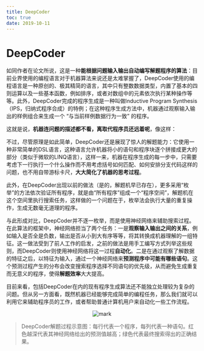 ```yaml
---
title: DeepCoder
toc: true
date: 2019-10-11
---
```

# DeepCoder


如同作者在论文所说，这是一种**能根据问题输入输出自动编写解题程序的算法**：目前业界使用的编程语言对于机器算法来说还是太难掌握了，DeepCoder使用的编程语言是一种原创的、极其精简的语言，其中只有整数数据类型，内置了基本的四则运算以及一些基本函数，例如排序，或者对数组中的元素依次执行某种操作等等。此外，DeepCoder完成的程序生成是一种叫做Inductive Program Synthesis（IPS，归纳式程序合成）的特例；在这种程序生成方法中，机器通过观察输入输出的样例组合来生成一个 “与当前样例数据行为一致” 的程序。

这就是说，**机器连问题的描述都不看，离取代程序员还远着呢**，像这样：

不过，尽管原理是如此简单，DeepCoder还是展现了惊人的解题能力：它使用一种非常简单的DSL语言，这种语言允许机器将小的语句和程序块逐个拼接成更大的部分（类似于微软的LINQ语言），这样一来，机器在程序生成的每一步中，只需要考虑下一行执行一个什么操作而不用考虑括号如何匹配、如何安排分支代码这样的问题，也不用自带游标卡尺，**大大简化了机器的思考过程**。

此外，在DeepCoder出现以前的做法（是的，解题机早已存在），更多采用“枚举”的方法依次验证所有程序，就是由“所有程序”组成一个“程序空间”，解题机在这个空间里执行搜索任务，这样做的一个问题在于，枚举法会执行大量的重复操作，生成无数毫无道理的程序。

与此形成对比，DeepCoder并不逐一枚举，而是使用神经网络来辅助搜索过程。在此算法的框架中，神经网络担当了两个任务：一是**观察输入输出之间的关系**，例如输入是否全是负数，输出是否从小到大有序等等，将其转换成机器理解的一组特征。这一做法受到了前人工作的启发，之前的做法是用手工编写方式列举这些规则，而DeepCoder则使用神经网络将这一过程**自动化**。二是在通过观察了解数据的特征之后，以特征为输入，通过一个神经网络来**预测程序中可能有哪些语句**。这个预测过程产生的分布会改变搜索程序选择不同语句的优先级，从而避免生成重复而无意义的程序，使得**解题效率**大大提高。

目前来看，包括DeepCoder在内的现有程序生成算法还不能独立处理较为复杂的问题。但从另一方面看，既然机器已经能够完成简单的编程任务，那么我们就可以利用它来辅助程序员的工作，或者帮助普通计算机用户来自动化一些工作流程。

<center>

![mark](http://images.iterate.site/blog/image/20191010/d7yYpkUV90dF.png?imageslim)

</center>

> DeepCoder解题过程示意图：每行代表一个程序，每列代表一种语句。红色越深代表其神经网络给出的预测值越高；绿色代表最终搜索得出的正确结果。
